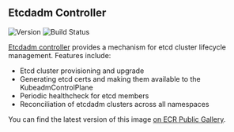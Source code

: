 ## **Etcdadm Controller**
![Version](https://img.shields.io/badge/version-v1.0.0-blue)
![Build Status](https://codebuild.us-west-2.amazonaws.com/badges?uuid=eyJlbmNyeXB0ZWREYXRhIjoiUTM2ZGs4R0p2QVVLamxqeW4zWEtPZkI0SXJXcVZGbXNyM3dEZXZTOUYyYUNmdXBmRm14a3NvcTBDMjZvWWFWU2I3RkEzSFVudVhRYWNQZGFuTWdJaWNnPSIsIml2UGFyYW1ldGVyU3BlYyI6IlN1UDBjNGlNbjg0RUxNcXMiLCJtYXRlcmlhbFNldFNlcmlhbCI6MX0%3D&branch=main)

[Etcdadm controller](https://github.com/aws/etcdadm-controller) provides a mechanism for etcd cluster lifecycle management. Features include:
* Etcd cluster provisioning and upgrade
* Generating etcd certs and making them available to the KubeadmControlPlane
* Periodic healthcheck for etcd members
* Reconciliation of etcdadm clusters across all namespaces

You can find the latest version of this image [on ECR Public Gallery](https://gallery.ecr.aws/eks-anywhere/aws/etcdadm-controller).
